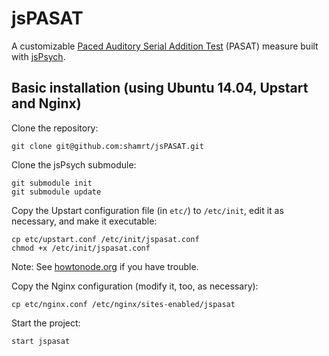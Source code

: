 # jsPASAT

A customizable [Paced Auditory Serial Addition Test](https://en.wikipedia.org/wiki/Paced_Auditory_Serial_Addition_Test) (PASAT) measure built with [jsPsych](https://github.com/jodeleeuw/jsPsych).


## Basic installation (using Ubuntu 14.04, Upstart and Nginx)

Clone the repository:

    git clone git@github.com:shamrt/jsPASAT.git

Clone the jsPsych submodule:

    git submodule init
    git submodule update

Copy the Upstart configuration file (in `etc/`) to `/etc/init`, edit it as necessary, and make it executable:

    cp etc/upstart.conf /etc/init/jspasat.conf
    chmod +x /etc/init/jspasat.conf

Note: See [howtonode.org](http://howtonode.org/deploying-node-upstart-monit) if you have trouble.


Copy the Nginx configuration (modify it, too, as necessary):

    cp etc/nginx.conf /etc/nginx/sites-enabled/jspasat


Start the project:

    start jspasat
